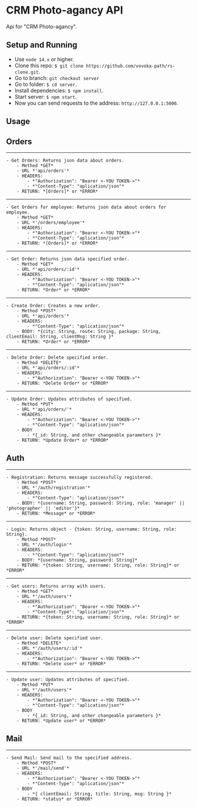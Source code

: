# CRM Photo-agancy API
Api for "CRM Photo-agancy".

## Setup and Running

- Use `node 14.x` or higher.
- Clone this repo: `$ git clone https://github.com/vovoka-path/rs-clone.git`.
- Go to branch: `git checkout server`
- Go to folder: `$ cd server`.
- Install dependencies: `$ npm install`.
- Start server: `$ npm start`.
- Now you can send requests to the address: `http://127.0.0.1:5000`.


## Usage

## **Orders**

***

    - Get Orders: Returns json data about orders.
        - Method *GET* 
        - URL *'api/orders'*
        - HEADERS: 
            - *"Authorization": "Bearer <-YOU TOKEN->"*
            - *"Content-Type": "aplication/json"*
        - RETURN: *[Orders]* or *ERROR*

***

    - Get Orders for employee: Returns json data about orders for employee.
        - Method *GET* 
        - URL *'/orders/employee'*
        - HEADERS: 
            - *"Authorization": "Bearer <-YOU TOKEN->"*
            - *"Content-Type": "aplication/json"*
        - RETURN: *[Orders]* or *ERROR*

***

    - Get Order: Returns json data specified order.
        - Method *GET* 
        - URL *'api/orders/:id'*
        - HEADERS: 
            - *"Authorization": "Bearer <-YOU TOKEN->"*
            - *"Content-Type": "aplication/json"*
        - RETURN: *Order* or *ERROR*

***

    - Create Order: Creates a new order.
        - Method *POST* 
        - URL *'api/orders'*
        - HEADERS: 
            - *"Content-Type": "aplication/json"*
        - BODY: *{city: String, route: String, package: String, clientEmail: String, clientMsg: String }*
        - RETURN: *Order* or *ERROR*

***

    - Delete Order: Delete specified order.
        - Method *DELETE* 
        - URL *'api/orders/:id'*
        - HEADERS:
            - *"Authorization": "Bearer <-YOU TOKEN->"*
        - RETURN: *Delete Order* or *ERROR*

***

    - Update Order: Updates attributes of specified.
        - Method *PUT* 
        - URL *'api/orders/'*
        - HEADERS:
            - *"Authorization": "Bearer <-YOU TOKEN->"*
            - *"Content-Type": "aplication/json"*
        - BODY
            - *{_id: String, and other changeable parameters }*
        - RETURN: *Update Order* or *ERROR*

## **Auth**

***

    - Registration: Returns message successfully registered.
        - Method *POST* 
        - URL *'/auth/registration'*
        - HEADERS: 
            - *"Content-Type": "aplication/json"*
        - BODY: *{username: String, password: String, role: 'manager' || 'photographer' || 'editor'}*
        - RETURN: *Message* or *ERROR*

***

    - Login: Returns object - {token: String, username: String, role: String}.
        - Method *POST* 
        - URL *'/auth/login'*
        - HEADERS: 
            - *"Content-Type": "aplication/json"*
        - BODY: *{username: String, password: String}*
        - RETURN: *{token: String, username: String, role: String}* or *ERROR*

***

    - Get users: Returns array with users.
        - Method *GET* 
        - URL *'/auth/users'*
        - HEADERS:
            - *"Authorization": "Bearer <-YOU TOKEN->"* 
            - *"Content-Type": "aplication/json"*
        - RETURN: *{token: String, username: String, role: String}* or *ERROR*

***

    - Delete user: Delete specified user.
        - Method *DELETE* 
        - URL *'/auth/users/:id'*
        - HEADERS:
            - *"Authorization": "Bearer <-YOU TOKEN->"*
        - RETURN: *Delete user* or *ERROR*

***

    - Update user: Updates attributes of specified.
        - Method *PUT* 
        - URL *'/auth/users'*
        - HEADERS:
            - *"Authorization": "Bearer <-YOU TOKEN->"*
            - *"Content-Type": "aplication/json"*
        - BODY
            - *{_id: String, and other changeable parameters }*
        - RETURN: *Update user* or *ERROR*

## **Mail**

***

    - Send Mail: Send mail to the specified address.
        - Method *POST* 
        - URL *'/mail/send'*
        - HEADERS:
            - *"Authorization": "Bearer <-YOU TOKEN->"*
            - *"Content-Type": "aplication/json"*
        - BODY
            - *{ clientEmail: String, title: String, msg: String }*
        - RETURN: *status* or *ERROR*